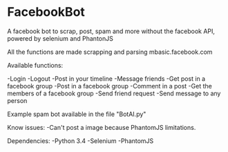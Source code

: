 # FacebookBot
A facebook bot to scrap, post, spam and more without the facebook API, powered by selenium and PhantonJS

All the functions are made scrapping and parsing mbasic.facebook.com

Available functions:

-Login
-Logout
-Post in your timeline
-Message friends
-Get post in a facebook group
-Post in a facebook group
-Comment in a post
-Get the members of a facebook group
-Send friend request
-Send message to any person

Example spam bot available in the file "BotAI.py"

Know issues:
-Can't post a image because PhantomJS limitations.

Dependencies:
-Python 3.4
-Selenium
-PhantomJS
